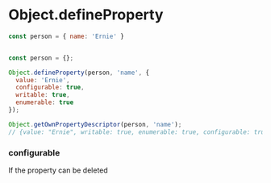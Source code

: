 
# Object.defineProperty

```js
const person = { name: 'Ernie' }


const person = {};

Object.defineProperty(person, 'name', {
  value: 'Ernie',
  configurable: true,
  writable: true,
  enumerable: true
});

Object.getOwnPropertyDescriptor(person, 'name');
// {value: "Ernie", writable: true, enumerable: true, configurable: true}
```


### configurable

If the property can be deleted
